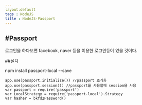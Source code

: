 ```yaml
---
layout:default
tags : NodeJS
title : NodeJS-Passport
---
```


#Passport
---

로그인을 하다보면 facebook, naver 등을 이용한 로그인등이 있을 것이다.

##설치

npm install passport-local --save

```{javascript}
app.use(passport.initialize()) //passport 초기화
app.use(passport.session()) //passport를 사용할때 session을 사용
var passport = require('passport')
var LocalStrategy = require('passport-local').Strategy
var hasher = bkfd2Password()
```